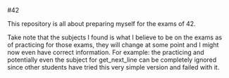 #42

This repository is all about preparing myself for the exams of 42.

Take note that the subjects I found is what I believe to be on the exams as of practicing for those exams, they will change at some point and I might now even have correct information.
For example: the practicing and potentially even the subject for get_next_line can be completely ignored since other students have tried this very simple version and failed with it.

